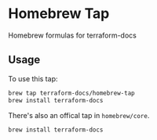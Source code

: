 # Homebrew Tap

Homebrew formulas for terraform-docs

## Usage

To use this tap:

```bash
brew tap terraform-docs/homebrew-tap
brew install terraform-docs
```

There's also an offical tap in `homebrew/core`.

```bash
brew install terraform-docs
```
